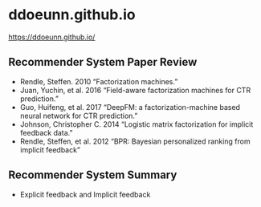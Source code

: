# ddoeunn.github.io


https://ddoeunn.github.io/

## Recommender System Paper Review
* Rendle, Steffen. 2010 “Factorization machines.”
* Juan, Yuchin, et al. 2016 “Field-aware factorization machines for CTR prediction.”
* Guo, Huifeng, et al. 2017 “DeepFM: a factorization-machine based neural network for CTR prediction.”
* Johnson, Christopher C. 2014 “Logistic matrix factorization for implicit feedback data.”
* Rendle, Steffen, et al. 2012 “BPR: Bayesian personalized ranking from implicit feedback”


## Recommender System Summary
* Explicit feedback and Implicit feedback
